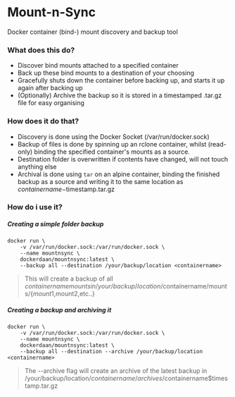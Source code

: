 # Mount-n-Sync
Docker container (bind-) mount discovery and backup tool

### What does this do?

- Discover bind mounts attached to a specified container
- Back up these bind mounts to a destination of your choosing
- Gracefully shuts down the container before backing up, and starts it up again after backing up
- (Optionally) Archive the backup so it is stored in a timestamped .tar.gz file for easy organising

### How does it do that?

- Discovery is done using the Docker Socket (/var/run/docker.sock)
- Backup of files is done by spinning up an rclone container, whilst (read-only) binding the specified container's mounts as a source. 
- Destination folder is overwritten if contents have changed, will not touch anything else
- Archival is done using `tar` on an alpine container, binding the finished backup as a source and writing it to the same location as $containername-$timestamp.tar.gz 

### How do i use it?

##### Creating a simple folder backup
```
docker run \
    -v /var/run/docker.sock:/var/run/docker.sock \
    --name mountnsync \
    dockerdaan/mountnsync:latest \
    --backup all --destination /your/backup/location <containername>
```
> This will create a backup of all $containername mounts in /your/backup/location/$containername/mounts/{$mount1,$mount2,etc..}

##### Creating a backup and archiving it
```
docker run \
    -v /var/run/docker.sock:/var/run/docker.sock \
    --name mountnsync \
    dockerdaan/mountnsync:latest \
    --backup all --destination --archive /your/backup/location <containername>
```
> The --archive flag will create an archive of the latest backup in /your/backup/location/$containername/archives/$containername$timestamp.tar.gz